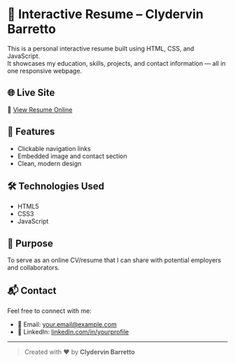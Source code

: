 # 💼 Interactive Resume – Clydervin Barretto

This is a personal interactive resume built using HTML, CSS, and JavaScript.  
It showcases my education, skills, projects, and contact information — all in one responsive webpage.

## 🌐 Live Site
🔗 [View Resume Online](https://clydervin027.github.io/My-Webpage/)

## 📌 Features
- Clickable navigation links
- Embedded image and contact section
- Clean, modern design

## 🛠️ Technologies Used
- HTML5
- CSS3
- JavaScript

## 🎯 Purpose
To serve as an online CV/resume that I can share with potential employers and collaborators.

## 📬 Contact
Feel free to connect with me:

- 📧 Email: your.email@example.com
- 💼 LinkedIn: [linkedin.com/in/yourprofile](https://linkedin.com/in/yourprofile)

---

> Created with ❤️ by **Clydervin Barretto**
